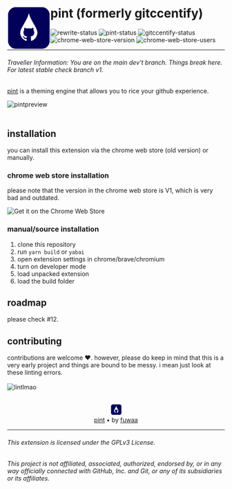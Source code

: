 
# <a  href="https://projects.fuwa.sh/pint/"><img align="left" height="100" src="/docs/assets/pint-logo.png"/></a>  **pint** (formerly gitccentify)
![rewrite-status](https://img.shields.io/badge/status-rewrite-orange)
![pint-status](https://img.shields.io/badge/pint-dev-red)
![gitccentify-status](https://img.shields.io/badge/gitccentify-released-green)
![chrome-web-store-version](https://img.shields.io/chrome-web-store/v/mjhmdkcefcklflcmmokoahfdodcpeobg)
![chrome-web-store-users](https://img.shields.io/chrome-web-store/users/mjhmdkcefcklflcmmokoahfdodcpeobg)

<hr>

###### Traveller Information: You are on the main dev't branch. Things break here. For latest stable check branch v1.

[pint](https://projects.fuwa.sh/pint/) is a theming engine that allows you to rice your github experience.

![pintpreview](https://go.fuwa.sh/u/ufuvwg.png)
<br>
<br>




## installation
you can install this extension via the chrome web store (old version) or manually.

### chrome web store installation
please note  that the version in the chrome web store is V1, which is very bad and outdated.

![Get it on the Chrome Web Store](https://storage.googleapis.com/web-dev-uploads/image/WlD8wC6g8khYWPJUsQceQkhXSlv1/UV4C4ybeBTsZt43U4xis.png)

### manual/source installation
1. clone this repository
2. run `yarn build` or `yabai`
3. open extension settings in chrome/brave/chromium
4. turn on developer mode
5. load unpacked extension 
6. load the build folder

## roadmap
please check #12.



## contributing
contributions are welcome ❤️. however, please do keep in mind that this is a very early project and things are bound to be messy. i mean just look at these linting errors.
<br><br>
![lintlmao](https://go.fuwa.sh/u/9eTsWq.png)



<p align="center"><br><a  href="https://projects.fuwa.sh/pint"><img  height="25" src="/docs/assets/pint-logo.png"/></a><br><a href="https://projects.fuwa.sh/pint">pint</a> • by <a href="https://fuwa.sh">fuwaa</a></p>

<hr>

###### This extension is licensed under the GPLv3 License.

###### This project is not affiliated, associated, authorized, endorsed by, or in any way officially connected with GitHub, Inc. and Git, or any of its subsidiaries or its affiliates.
